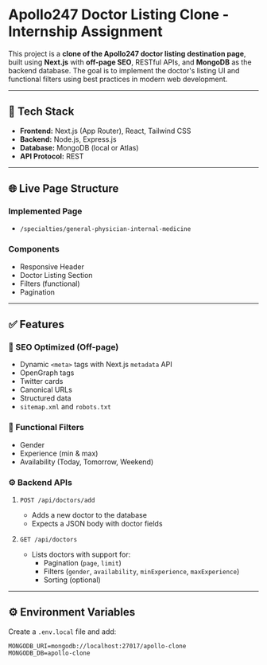 # Apollo247 Doctor Listing Clone - Internship Assignment

This project is a **clone of the Apollo247 doctor listing destination page**, built using **Next.js** with **off-page SEO**, RESTful APIs, and **MongoDB** as the backend database. The goal is to implement the doctor's listing UI and functional filters using best practices in modern web development.

---

## 🔧 Tech Stack

- **Frontend:** Next.js (App Router), React, Tailwind CSS
- **Backend:** Node.js, Express.js
- **Database:** MongoDB (local or Atlas)
- **API Protocol:** REST

---

## 🌐 Live Page Structure

### Implemented Page

- `/specialties/general-physician-internal-medicine`

### Components

- Responsive Header
- Doctor Listing Section
- Filters (functional)
- Pagination

---

## ✅ Features

### 🌟 SEO Optimized (Off-page)
- Dynamic `<meta>` tags with Next.js `metadata` API
- OpenGraph tags
- Twitter cards
- Canonical URLs
- Structured data
- `sitemap.xml` and `robots.txt`

### 🧠 Functional Filters
- Gender
- Experience (min & max)
- Availability (Today, Tomorrow, Weekend)

### ⚙️ Backend APIs
1. `POST /api/doctors/add`  
   - Adds a new doctor to the database  
   - Expects a JSON body with doctor fields

2. `GET /api/doctors`  
   - Lists doctors with support for:
     - Pagination (`page`, `limit`)
     - Filters (`gender`, `availability`, `minExperience`, `maxExperience`)
     - Sorting (optional)

---

## ⚙️ Environment Variables

Create a `.env.local` file and add:

```env
MONGODB_URI=mongodb://localhost:27017/apollo-clone
MONGODB_DB=apollo-clone
